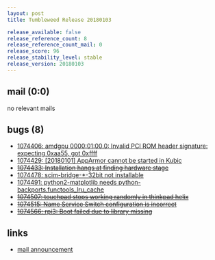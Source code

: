 ```yaml
---
layout: post
title: Tumbleweed Release 20180103

release_available: false
release_reference_count: 8
release_reference_count_mail: 0
release_score: 96
release_stability_level: stable
release_version: 20180103
---
```


## mail (0:0)

no relevant mails

## bugs (8)

<!--more-->

- [1074406: amdgpu 0000:01:00.0: Invalid PCI ROM header signature: expecting 0xaa55, got 0xffff](https://bugzilla.opensuse.org/show_bug.cgi?id=1074406)
- [1074429: [20180101] AppArmor cannot be started in Kubic](https://bugzilla.opensuse.org/show_bug.cgi?id=1074429)
- ~~[1074433: Installation hangs at finding hardware stage](https://bugzilla.opensuse.org/show_bug.cgi?id=1074433)~~
- [1074478: scim-bridge-*-32bit not installable](https://bugzilla.opensuse.org/show_bug.cgi?id=1074478)
- [1074491: python2-matplotlib needs python-backports.functools_lru_cache](https://bugzilla.opensuse.org/show_bug.cgi?id=1074491)
- ~~[1074507: touchpad stops working randomly in thinkpad helix](https://bugzilla.opensuse.org/show_bug.cgi?id=1074507)~~
- ~~[1074515: Name Service Switch configuration is incorrect](https://bugzilla.opensuse.org/show_bug.cgi?id=1074515)~~
- ~~[1074566: rpi3: Boot failed due to library missing](https://bugzilla.opensuse.org/show_bug.cgi?id=1074566)~~



## links

- [mail announcement](https://lists.opensuse.org/opensuse-factory/2018-01/msg00071.html)
